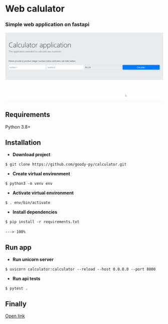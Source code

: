 # Web calulator
### Simple web application on fastapi
![](calculator.gif)
## Requirements
Python 3.8+

## Installation
* <b>Download project</b>
```console
$ git clone https://github.com/goody-py/calculator.git
```
* <b>Create virtual environment</b>
```console
$ python3 -m venv env
```
* <b> Activate virtual environment</b>
```console
$ . env/bin/activate
```
* <b>Install dependencies</b>
```console
$ pip install -r requirements.txt

---> 100%
```
## Run app
* <b>Run unicorn server</b>
```console
$ uvicorn calculator:calculator --reload --host 0.0.0.0 --port 8000

```
* <b>Run api tests </b>
```console
$ pytest .
```
## Finally
[Open link](http://localhost:8000/)
